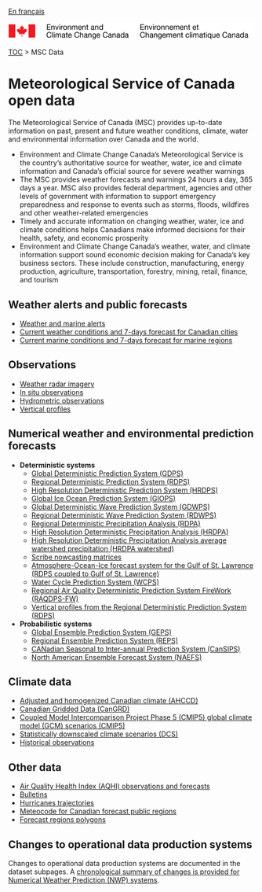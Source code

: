 [En français](readme_fr.md)

![ECCC logo](../img_eccc-logo.png)

[TOC](../readme_en.md) > MSC Data


# Meteorological Service of Canada open data

The Meteorological Service of Canada (MSC) provides up-to-date information on past, present and future weather conditions, climate, water and environmental information over Canada and the world.

* Environment and Climate Change Canada’s Meteorological Service is the country’s authoritative source for weather, water, ice and climate information and Canada’s official source for severe weather warnings
* The MSC provides weather forecasts and warnings 24 hours a day, 365 days a year. MSC also provides federal department, agencies and other levels of government with information to support emergency preparedness and response to events such as storms, floods, wildfires and other weather-related emergencies
* Timely and accurate information on changing weather, water, ice and climate conditions helps Canadians make informed decisions for their health, safety, and economic prosperity
* Environment and Climate Change Canada’s weather, water, and climate information support sound economic decision making for Canada’s key business sectors. These include construction, manufacturing, energy production, agriculture, transportation, forestry, mining, retail, finance, and tourism

## Weather alerts and public forecasts

* [Weather and marine alerts](alerts/readme_alerts_en.md)
* [Current weather conditions and 7-days forecast for Canadian cities](citypage-weather/readme_citypageweather_en.md)
* [Current marine conditions and 7-days forecast for marine regions](marine-weather/readme_marine-weather_en.md)

## Observations 

* [Weather radar imagery](obs_radar/readme_radar_en.md)
* [In situ observations](obs_station/readme_obs_insitu_en.md)
* [Hydrometric observations](obs_hydrometric/readme_hydrometric_en.md)
* [Vertical profiles](obs_vertical-profiles/readme_obs-vertical-pfl_en.md)

## Numerical weather and environmental prediction forecasts

* **Deterministic systems**
    * [Global Deterministic Prediction System (GDPS)](nwp_gdps/readme_gdps_en.md)
    * [Regional Deterministic Prediction System (RDPS)](nwp_rdps/readme_rdps_en.md)
    * [High Resolution Deterministic Prediction System (HRDPS)](nwp_hrdps/readme_hrdps_en.md)
    * [Global Ice Ocean Prediction System (GIOPS)](nwp_giops/readme_giops_en.md)
    * [Global Deterministic Wave Prediction System (GDWPS)](nwp_gdwps/readme_gdwps_en.md)
    * [Regional Deterministic Wave Prediction System (RDWPS)](nwp_rdwps/readme_rdwps_en.md)
    * [Regional Deterministic Precipitation Analysis (RDPA)](nwp_rdpa/readme_rdpa_en.md)
    * [High Resolution Deterministic Precipitation Analysis (HRDPA)](nwp_hrdpa/readme_hrdpa_en.md)
    * [High Resolution Deterministic Precipitation Analysis average watershed precipitation (HRDPA watershed)](nwp_hrdpa-watershed/readme_hrdpa-watershed_en.md)
    * [Scribe nowcasting matrices](nwp_nowcasting/readme_nowcasting_en.md)
    * [Atmosphere-Ocean-Ice forecast system for the Gulf of St. Lawrence (RDPS coupled to Gulf of St. Lawrence)](nwp_rdps-cgsl/readme_rdps-cgsl_en.md)
    * [Water Cycle Prediction System (WCPS)](nwp_wcps/readme_wcps_en.md)
    * [Regional Air Quality Deterministic Prediction System FireWork (RAQDPS-FW)](nwp_raqdps-fw/readme_raqdps-fw_en.md)
    * [Vertical profiles from the Regional Deterministic Prediction System (RDPS)](prev_vertical-profiles/readme_prev-vertical-pfl_en.md)
* **Probabilistic systems**
    * [Global Ensemble Prediction System (GEPS)](nwp_geps/readme_geps_en.md)
    * [Regional Ensemble Prediction System (REPS)](nwp_reps/readme_reps_en.md)
    * [CANadian Seasonal to Inter-annual Prediction System (CanSIPS)](nwp_cansips/readme_cansips_en.md)
    * [North American Ensemble Forecast System (NAEFS)](nwp_naefs/readme_naefs_en.md)

## Climate data

* [Adjusted and homogenized Canadian climate (AHCCD)](climate_ahccd/readme_ahccd_en.md)
* [Canadian Gridded Data (CanGRD)](climate_cangrd/readme_cangrd_en.md)
* [Coupled Model Intercomparison Project Phase 5 (CMIP5) global climate model (GCM) scenarios (CMIP5)](climate_cmip5/readme_cmip5_en.md)
* [Statistically downscaled climate scenarios (DCS)](climate_dcs/readme_dcs_en.md)
* [Historical observations](climate_obs/readme_climateobs_en.md)


## Other data

* [Air Quality Health Index (AQHI) observations and forecasts](aqhi/readme_aqhi_en.md)
* [Bulletins](bulletins/readme_bulletins_en.md)
* [Hurricanes trajectories](trajectories/readme_hurricane_en.md)
* [Meteocode for Canadian forecast public regions](meteocode/readme_meteocode_en.md)
* [Forecast regions polygons](https://dd.weather.gc.ca/meteocode/geodata/)

## Changes to operational data production systems

Changes to operational data production systems are documented in the dataset subpages. A [chronological summary of changes is provided for Numerical Weather Prediction (NWP) systems](changelog_nwp_en.md).
